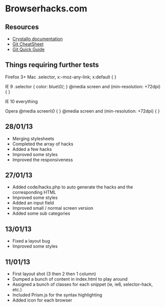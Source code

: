 Browserhacks.com
================

Resources
---------

* [Crystallo documentation](http://timpietrusky.github.com/crystallo/)
* [Git CheatSheet](http://gitref.org/remotes/)
* [Git Quick Guide](http://rogerdudler.github.com/git-guide/)

Things requiring further tests
------------------------------

Firefox 3+ Mac
	.selector, x:-moz-any-link; x:default { }

IE 9
	.selector { color: blue\0/; }
	@media screen and (min-resolution: +72dpi) { }

IE 10
	everything

Opera
	@media screen\0 { }
	@media screen and (min-resolution: +72dpi) { }


28/01/13
--------
* Merging stylesheets
* Completed the array of hacks
* Added a few hacks
* Improved some styles
* Improved the responsiveness

27/01/13
--------
* Added code/hacks.php to auto generate the hacks and the corresponding HTML
* Improved some styles
* Added an input field
* Improved small / normal screen version
* Added some sub categories

13/01/13
--------
* Fixed a layout bug
* Improved some styles

11/01/13
--------
* First layout shot (3 then 2 then 1 column)
* Dumped a bunch of content in index.html to play around
* Assigned a bunch of classes for each snippet (ie, ie6, selector-hack, etc.)
* Included Prism.js for the syntax highlighting
* Added icon for each browser


